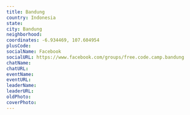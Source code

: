 ```yaml
---
title: Bandung
country: Indonesia
state: 
city: Bandung
neighborhood: 
coordinates: -6.934469, 107.604954
plusCode:
socialName: Facebook
socialURL: https://www.facebook.com/groups/free.code.camp.bandung
chatName:
chatURL:
eventName:
eventURL:
leaderName:
leaderURL:
oldPhoto: 
coverPhoto:
---
```


